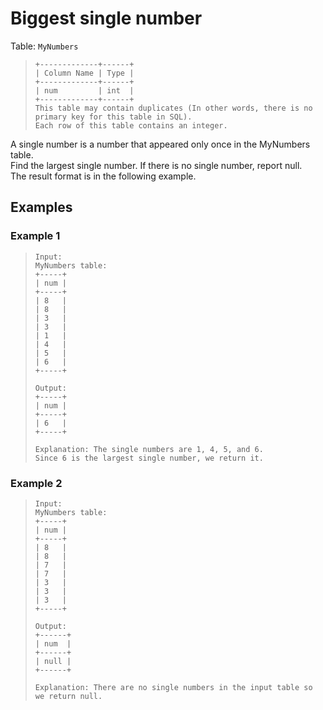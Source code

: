 # Biggest single number

Table: `MyNumbers`
> ```
> +-------------+------+
> | Column Name | Type |
> +-------------+------+
> | num         | int  |
> +-------------+------+
> This table may contain duplicates (In other words, there is no primary key for this table in SQL).
> Each row of this table contains an integer.
> ```

A single number is a number that appeared only once in the MyNumbers table.  
Find the largest single number. If there is no single number, report null.  
The result format is in the following example.

## Examples
### Example 1
> ```
> Input: 
> MyNumbers table:
> +-----+
> | num |
> +-----+
> | 8   |
> | 8   |
> | 3   |
> | 3   |
> | 1   |
> | 4   |
> | 5   |
> | 6   |
> +-----+
> 
> Output: 
> +-----+
> | num |
> +-----+
> | 6   |
> +-----+
> 
> Explanation: The single numbers are 1, 4, 5, and 6.
> Since 6 is the largest single number, we return it.
> ```

### Example 2
> ```
> Input: 
> MyNumbers table:
> +-----+
> | num |
> +-----+
> | 8   |
> | 8   |
> | 7   |
> | 7   |
> | 3   |
> | 3   |
> | 3   |
> +-----+
> 
> Output: 
> +------+
> | num  |
> +------+
> | null |
> +------+
> 
> Explanation: There are no single numbers in the input table so we return null.
> ```